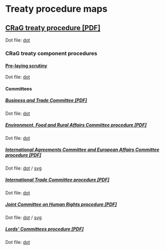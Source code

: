 # Treaty procedure maps

## [CRaG treaty procedure [PDF]](crag-treaties/crag-treaties.pdf)

Dot file: [dot](crag-treaties/crag-treaties.dot) 

### CRaG treaty component procedures

#### [Pre-laying scrutiny](crag-treaties/components/pre-laying-scrutiny/pre-laying-scrutiny.pdf)

Dot file: [dot](crag-treaties/components/pre-laying-scrutiny/pre-laying-scrutiny.dot) 

#### Committees

##### [Business and Trade Committee [PDF]](crag-treaties/components/bat/bat.pdf)

Dot file: [dot](crag-treaties/components/bat/bat.dot) 

##### [Environment, Food and Rural Affairs Committee procedure [PDF]](crag-treaties/components/efra/efra.pdf)

Dot file: [dot](crag-treaties/components/efra/efra.dot) 

##### [International Agreements Committee and European Affairs Committee procedure [PDF]](crag-treaties/components/iac+eac/iac+eac.pdf)

Dot file: [dot](crag-treaties/components/iac+eac/iac+eac.dot) / [svg](crag-treaties/components/iac+eac/iac+eac.svg)

##### [International Trade Committee procedure [PDF]](crag-treaties/components/itc/itc.pdf)

Dot file: [dot](crag-treaties/components/itc/itc.dot) 

##### [Joint Committee on Human Rights procedure [PDF]](crag-treaties/components/jchr/jchr.pdf)

Dot file: [dot](crag-treaties/components/jchr/jchr.dot) / [svg](crag-treaties/components/jchr/jchr.svg)

##### [Lords' Committees procedure [PDF]](crag-treaties/components/lords-committees/lords-committees.pdf)

Dot file: [dot](crag-treaties/components/lords-committees/lords-committees.dot) 
